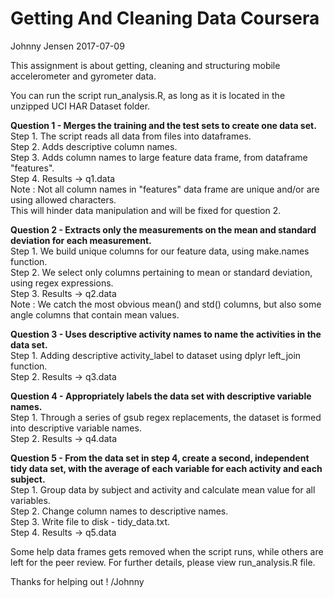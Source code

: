 # Getting And Cleaning Data Coursera  
Johnny Jensen 2017-07-09  

This assignment is about getting, cleaning and structuring mobile accelerometer and gyrometer data.  

You can run the script run_analysis.R, as long as it is located in the unzipped UCI HAR Dataset folder.  

__Question 1 - Merges the training and the test sets to create one data set.__  
Step 1. The script reads all data from files into dataframes.  
Step 2. Adds descriptive column names.  
Step 3. Adds column names to large feature data frame, from dataframe "features".  
Step 4. Results -> q1.data  
Note : Not all column names in "features" data frame are unique and/or are using allowed characters.  
This will hinder data manipulation and will be fixed for question 2.  

__Question 2 - Extracts only the measurements on the mean and standard deviation for each measurement.__  
Step 1. We build unique columns for our feature data, using make.names function.  
Step 2. We select only columns pertaining to mean or standard deviation, using regex expressions.  
Step 3. Results -> q2.data  
Note : We catch the most obvious mean() and std() columns, but also some angle columns that contain mean values.  

__Question 3 - Uses descriptive activity names to name the activities in the data set.__  
Step 1. Adding descriptive activity_label to dataset using dplyr left_join function.  
Step 2. Results -> q3.data  

__Question 4 - Appropriately labels the data set with descriptive variable names.__   
Step 1. Through a series of gsub regex replacements, the dataset is formed into descriptive variable names.  
Step 2. Results -> q4.data  

__Question 5 - From the data set in step 4, create a second, independent tidy data set, with the average of each variable for each activity and each subject.__    
Step 1. Group data by subject and activity and calculate mean value for all variables.  
Step 2. Change column names to descriptive names.  
Step 3. Write file to disk - tidy_data.txt.  
Step 4. Results -> q5.data  

Some help data frames gets removed when the script runs, while others are left for the peer review. For further details, please view run_analysis.R file.  

Thanks for helping out ! /Johnny   
